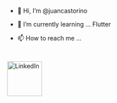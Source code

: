 - 👋 Hi, I’m @juancastorino

- 🌱 I’m currently learning ... Flutter

- 📫 How to reach me ...
#
[<img align="left" alt="LinkedIn" width="80" src="https://github.com/melanieshi0120/melanieshi0120/blob/master/linkedin.ico" />]( https://linkedin.com/in/juan-castorino)
